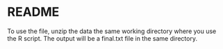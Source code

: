 # README
To use the file, unzip the data the same working directory where you use the R script. The output will be a final.txt file in the same directory.
